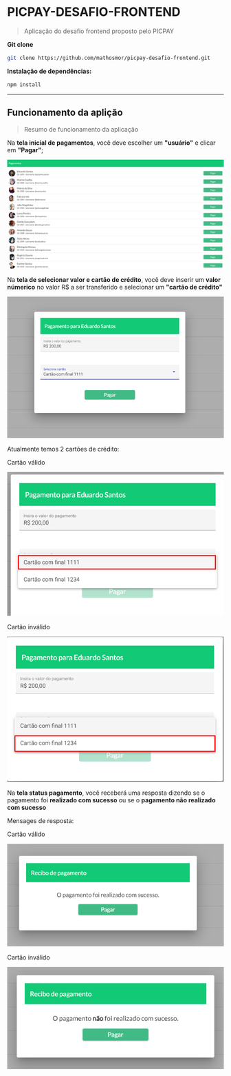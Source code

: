 # PICPAY-DESAFIO-FRONTEND
> Aplicação do desafio frontend proposto pelo PICPAY

**Git clone**

```sh
git clone https://github.com/mathosmor/picpay-desafio-frontend.git
```

**Instalação de dependências:**

```sh
npm install
```

***

## Funcionamento da aplição
> Resumo de funcionamento da aplicação

Na **tela inicial de pagamentos**, você deve escolher um **"usuário"** e clicar em **"Pagar"**;

![](./src/assets/readme/tela-usuarios-pagamentos.png)

Na **tela de selecionar valor e cartão de crédito**, você deve inserir um **valor númerico** no valor R$ a ser transferido e selecionar um **"cartão de crédito"**

![](./src/assets/readme/tela-selecionar-opcao-pagamento.png)

Atualmente temos 2 cartões de crédito:

Cartão válido

![](./src/assets/readme/cartao-valido.png)

Cartão inválido

![](./src/assets/readme/cartao-invalido.png)

Na **tela status pagamento**, você receberá uma resposta dizendo se o pagamento foi **realizado com sucesso** ou se o **pagamento não realizado com sucesso**

Mensages de resposta:

Cartão válido
    
![](./src/assets/readme/tela-status-pagamento-sucesso.png)

Cartão inválido

![](./src/assets/readme/tela-status-pagamento-falha.png)

